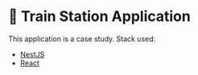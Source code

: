 # 🚋 Train Station Application

This application is a case study. Stack used:

- [NestJS](https://nestjs.com/)
- [React](https://react.dev/)
